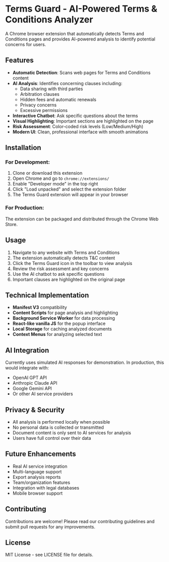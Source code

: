 # Terms Guard - AI-Powered Terms & Conditions Analyzer

A Chrome browser extension that automatically detects Terms and Conditions pages and provides AI-powered analysis to identify potential concerns for users.

## Features

- **Automatic Detection**: Scans web pages for Terms and Conditions content
- **AI Analysis**: Identifies concerning clauses including:
  - Data sharing with third parties
  - Arbitration clauses
  - Hidden fees and automatic renewals
  - Privacy concerns
  - Excessive permissions
- **Interactive Chatbot**: Ask specific questions about the terms
- **Visual Highlighting**: Important sections are highlighted on the page
- **Risk Assessment**: Color-coded risk levels (Low/Medium/High)
- **Modern UI**: Clean, professional interface with smooth animations

## Installation

### For Development:
1. Clone or download this extension
2. Open Chrome and go to `chrome://extensions/`
3. Enable "Developer mode" in the top right
4. Click "Load unpacked" and select the extension folder
5. The Terms Guard extension will appear in your browser

### For Production:
The extension can be packaged and distributed through the Chrome Web Store.

## Usage

1. Navigate to any website with Terms and Conditions
2. The extension automatically detects T&C content
3. Click the Terms Guard icon in the toolbar to view analysis
4. Review the risk assessment and key concerns
5. Use the AI chatbot to ask specific questions
6. Important clauses are highlighted on the original page

## Technical Implementation

- **Manifest V3** compatibility
- **Content Scripts** for page analysis and highlighting
- **Background Service Worker** for data processing
- **React-like vanilla JS** for the popup interface
- **Local Storage** for caching analyzed documents
- **Context Menus** for analyzing selected text

## AI Integration

Currently uses simulated AI responses for demonstration. In production, this would integrate with:
- OpenAI GPT API
- Anthropic Claude API
- Google Gemini API
- Or other AI service providers

## Privacy & Security

- All analysis is performed locally when possible
- No personal data is collected or transmitted
- Document content is only sent to AI services for analysis
- Users have full control over their data

## Future Enhancements

- Real AI service integration
- Multi-language support
- Export analysis reports
- Team/organization features
- Integration with legal databases
- Mobile browser support

## Contributing

Contributions are welcome! Please read our contributing guidelines and submit pull requests for any improvements.

## License

MIT License - see LICENSE file for details.
